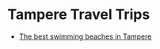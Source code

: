 # Tampere Travel Trips

- [The best swimming beaches in Tampere](https://visittampere.fi/en/articles/the-best-swimming-beaches-in-tampere/)